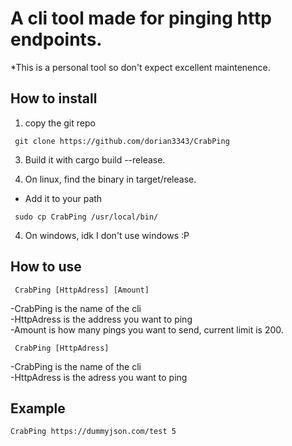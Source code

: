 # A cli tool made for pinging http endpoints.

*This is a personal tool so don't expect excellent maintenence.

## How to install

1. copy the git repo 
```console
 git clone https://github.com/dorian3343/CrabPing
```
3. Build it with cargo build --release.

4. On linux, find the binary in target/release.
- Add it to your path 
```console
 sudo cp CrabPing /usr/local/bin/
```

4. On windows, idk I don't use windows :P 

## How to use

```console
 CrabPing [HttpAdress] [Amount]
```
-CrabPing is the name of the cli \
-HttpAdress is the address you want to ping \
-Amount is how many pings you want to send, current limit is 200. 

```console
 CrabPing [HttpAdress]
``` 
-CrabPing is the name of the cli \
-HttpAdress is the adress you want to ping

## Example

```console
CrabPing https://dummyjson.com/test 5
```
